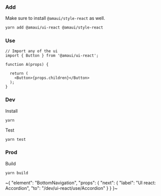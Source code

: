 
### Add

Make sure to install `@amaui/style-react` as well.

```bash
yarn add @amaui/ui-react @amaui/style-react
```

### Use

```tsx
// Import any of the ui
import { Button } from '@amaui/ui-react';

function A(props) {

  return (
    <Button>{props.children}</Button>
  );
}
```

### Dev

Install

```bash
yarn
```

Test

```bash
yarn test
```

### Prod

Build

```bash
yarn build
```

~{
  "element": "BottomNavigation",
  "props": {
    "next": {
      "label": "UI react: Accordion",
      "to": "/dev/ui-react/use/Accordion"
    }
  }
}~
